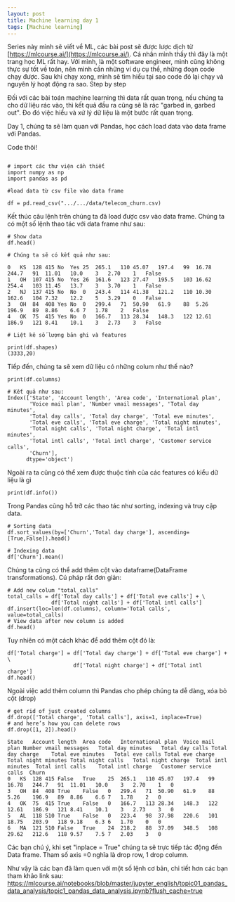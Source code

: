 ```yaml
---
layout: post
title: Machine learning day 1
tags: [Machine learning]
---
```

 	
Series này mình sẽ viết về ML, các bài post sẽ được lược dịch từ [https://mlcourse.ai/](https://mlcourse.ai/). Cá nhân mình thấy thì đây là một trang học ML rất hay. Với mình, là một software engineer, mình cũng không thực sự tốt về toán, nên mình cần những ví dụ cụ thể, những đoạn code chạy được. Sau khi chạy xong, mình sẽ tìm hiểu tại sao code đó lại chạy và nguyên lý hoạt động ra sao. Step by step

Đối với các bài toán machine learning thì data rất quan trọng, nếu chúng ta cho dữ liệu rác vào, thì kết quả đầu ra cũng sẽ là rác
"garbed in, garbed out". Đo đó việc hiểu và xử lý dữ liệu là một bước rất quan trọng. 

Day 1, chúng ta sẽ làm quan với Pandas, học cách load data vào data frame với Pandas. 

Code thôi! 

~~~

# import các thư viện cần thiết
import numpy as np
import pandas as pd 

#load data từ csv file vào data frame

df = pd.read_csv(".../.../data/telecom_churn.csv)
~~~

Kết thúc câu lệnh trên chúng ta đã load được csv vào data frame. Chúng ta có một số lệnh thao tác với data frame như sau:

~~~~
# Show data
df.head()

# Chúng ta sẽ có kết quả như sau: 

0	KS	128	415	No	Yes	25	265.1	110	45.07	197.4	99	16.78	244.7	91	11.01	10.0	3	2.70	1	False
1	OH	107	415	No	Yes	26	161.6	123	27.47	195.5	103	16.62	254.4	103	11.45	13.7	3	3.70	1	False
2	NJ	137	415	No	No	0	243.4	114	41.38	121.2	110	10.30	162.6	104	7.32	12.2	5	3.29	0	False
3	OH	84	408	Yes	No	0	299.4	71	50.90	61.9	88	5.26	196.9	89	8.86	6.6	7	1.78	2	False
4	OK	75	415	Yes	No	0	166.7	113	28.34	148.3	122	12.61	186.9	121	8.41	10.1	3	2.73	3	False

# Liệt kê số lượng bản ghi và features

print(df.shapes)
(3333,20)
~~~~

Tiếp đến, chúng ta sẽ xem dữ liệu có những colum như thế nào?

~~~~
print(df.columns)

# Kết quả như sau:
Index(['State', 'Account length', 'Area code', 'International plan',
       'Voice mail plan', 'Number vmail messages', 'Total day minutes',
       'Total day calls', 'Total day charge', 'Total eve minutes',
       'Total eve calls', 'Total eve charge', 'Total night minutes',
       'Total night calls', 'Total night charge', 'Total intl minutes',
       'Total intl calls', 'Total intl charge', 'Customer service calls',
       'Churn'],
      dtype='object')
~~~~
Ngoài ra ta cũng có thể xem được thuộc tính của các features có kiểu dữ liệu là gì
~~~~
print(df.info())
~~~~

Trong Pandas cũng hỗ trỡ các thao tác như sorting, indexing và truy cập data. 
~~~~
# Sorting data
df.sort_values(by=['Churn','Total day charge'], ascending=[True,False]).head()
~~~~

~~~~
# Indexing data 
df['Churn'].mean()
~~~~

Chúng ta cũng có thể add thêm cột vào dataframe(DataFrame transformations). Cú pháp rất đơn giản:

~~~~
# Add new colum "total_calls"
total_calls = df['Total day calls'] + df['Total eve calls'] + \
              df['Total night calls'] + df['Total intl calls']
df.insert(loc=len(df.columns), column='Total calls', value=total_calls) 
# View data after new column is added
df.head()
~~~~
Tuy nhiên có một cách khác để add thêm cột đó là:
~~~~
df['Total charge'] = df['Total day charge'] + df['Total eve charge'] + \
                     df['Total night charge'] + df['Total intl charge']
df.head()
~~~~

Ngoài việc add thêm column thì Pandas cho phép chúng ta dễ dàng, xóa bỏ cột (drop)

~~~~
# get rid of just created columns
df.drop(['Total charge', 'Total calls'], axis=1, inplace=True) 
# and here’s how you can delete rows
df.drop([1, 2]).head()

State	Account length	Area code	International plan	Voice mail plan	Number vmail messages	Total day minutes	Total day calls	Total day charge	Total eve minutes	Total eve calls	Total eve charge	Total night minutes	Total night calls	Total night charge	Total intl minutes	Total intl calls	Total intl charge	Customer service calls	Churn
0	KS	128	415	False	True	25	265.1	110	45.07	197.4	99	16.78	244.7	91	11.01	10.0	3	2.70	1	0
3	OH	84	408	True	False	0	299.4	71	50.90	61.9	88	5.26	196.9	89	8.86	6.6	7	1.78	2	0
4	OK	75	415	True	False	0	166.7	113	28.34	148.3	122	12.61	186.9	121	8.41	10.1	3	2.73	3	0
5	AL	118	510	True	False	0	223.4	98	37.98	220.6	101	18.75	203.9	118	9.18	6.3	6	1.70	0	0
6	MA	121	510	False	True	24	218.2	88	37.09	348.5	108	29.62	212.6	118	9.57	7.5	7	2.03	3	0

~~~~



Các bạn chú ý, khi set "inplace = True" chúng ta sẽ trực tiếp tác động đến Data frame. Tham số axis =0 nghĩa là drop row, 1 drop column.




Như vậy là các bạn đã làm quen với một số lệnh cơ bản, chi tiết hơn các bạn tham khảo link sau:
https://mlcourse.ai/notebooks/blob/master/jupyter_english/topic01_pandas_data_analysis/topic1_pandas_data_analysis.ipynb?flush_cache=true

